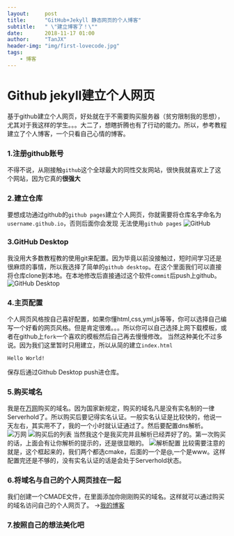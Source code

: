 ```yaml
---
layout:     post
title:      "GitHub+Jekyll 静态网页的个人博客"
subtitle:   " \"建立博客了！\""
date:       2018-11-17 01:00
author:     "TanJX"
header-img: "img/first-lovecode.jpg"
tags:
    - 博客
---
```


# Github jekyll建立个人网页

基于github建立个人网页，好处就在于不需要购买服务器（贫穷限制我的思想），尤其对于我这样的学生。。。大二了，想瞎折腾也有了行动的能力。所以，参考教程建立了个人博客，一个只看自己心情的博客。

### 1.注册github账号
不得不说，从刚接触```github```这个全球最大的同性交友网站，很快我就喜欢上了这个网站，因为它真的**很强大**


### 2.建立仓库
要想成功通过github的```github pages```建立个人网页，你就需要将仓库名字命名为```username.github.io```，否则后面你会发现
无法使用```github pages```
![GitHub](https://upload-images.jianshu.io/upload_images/14848329-ee99fd52e31550a7.png?imageMogr2/auto-orient/strip%7CimageView2/2/w/1240)

### 3.GitHub Desktop
我没用大多数教程教的使用git来配置。因为毕竟以前没接触过，短时间学习还是很麻烦的事情，所以我选择了简单的```github desktop```。在这个里面我们可以直接将仓库clone到本地。在本地修改后直接通过这个软件```commit```后push上github。
![GitHub Desktop](https://upload-images.jianshu.io/upload_images/14848329-854d588142806006.png?imageMogr2/auto-orient/strip%7CimageView2/2/w/1240)

### 4.主页配置
个人网页风格按自己喜好配置，如果你懂html,css,yml,js等等，你可以选择自己编写一个好看的网页风格。但是肯定很难。。。所以你可以自己选择上网下载模板，或者在github上```fork```一个喜欢的模板然后自己再去慢慢修改。
当然这种美化不过多说。因为我们这里暂时只用建立，所以从简的建立```index.html ```
```
Hello World!
```
保存后通过Github Desktop push进仓库。

### 5.购买域名
我是在[万网](https://wanwang.aliyun.com/)购买的域名。因为国家新规定，购买的域名凡是没有实名制的一律Serverhold了。所以购买后要记得实名认证。一般实名认证是比较快的，他说一天左右，其实用不了，我的一个小时就认证通过了。然后要配置dns解析。
![万网](https://upload-images.jianshu.io/upload_images/14848329-51f7806f39c982a9.png?imageMogr2/auto-orient/strip%7CimageView2/2/w/1240)
![购买后的列表](https://upload-images.jianshu.io/upload_images/14848329-0452a22b21e47381.png?imageMogr2/auto-orient/strip%7CimageView2/2/w/1240)
当然我这个是我买完并且解析已经弄好了的。第一次购买的话，上面会有让你解析的提示的，还是很显眼的。
![解析配置](https://upload-images.jianshu.io/upload_images/14848329-d739118314b39ac9.png?imageMogr2/auto-orient/strip%7CimageView2/2/w/1240)
比较需要注意的就是，这个框起来的，我们两个都选cmake，后面的一个是@,一个是www。这样配置完还是不够的，没有实名认证的话是会处于Serverhold状态。


### 6.将域名与自己的个人网页挂在一起
我们创建一个CMADE文件，在里面添加你刚刚购买的域名。这样就可以通过购买的域名访问自己的个人网页了。
→[我的博客](https://nolearnnogrowth.top/)

### 7.按照自己的想法美化吧